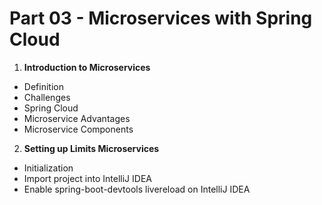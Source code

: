 # Part 03 - Microservices with Spring Cloud

1. **Introduction to Microservices**
  - Definition
  - Challenges
  - Spring Cloud
  - Microservice Advantages
  - Microservice Components
2. **Setting up Limits Microservices**
  - Initialization
  - Import project into IntelliJ IDEA
  - Enable spring-boot-devtools livereload on IntelliJ IDEA
  

